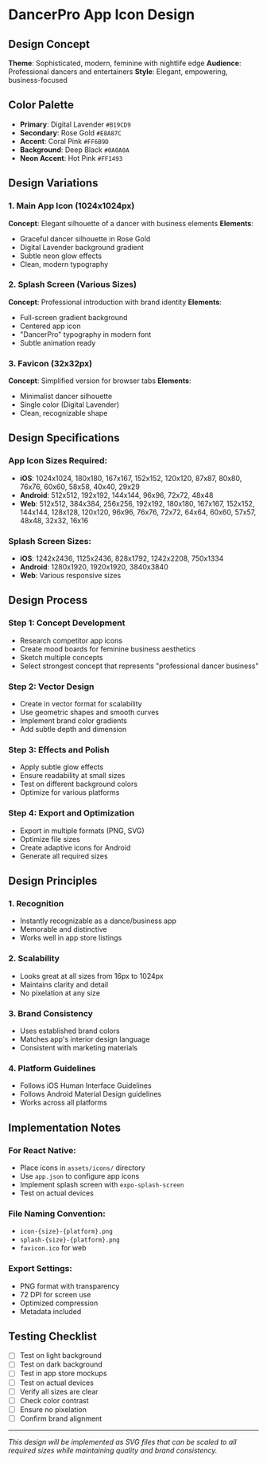 # DancerPro App Icon Design

## Design Concept
**Theme**: Sophisticated, modern, feminine with nightlife edge
**Audience**: Professional dancers and entertainers
**Style**: Elegant, empowering, business-focused

## Color Palette
- **Primary**: Digital Lavender `#B19CD9`
- **Secondary**: Rose Gold `#E8A87C`
- **Accent**: Coral Pink `#FF6B9D`
- **Background**: Deep Black `#0A0A0A`
- **Neon Accent**: Hot Pink `#FF1493`

## Design Variations

### 1. Main App Icon (1024x1024px)
**Concept**: Elegant silhouette of a dancer with business elements
**Elements**:
- Graceful dancer silhouette in Rose Gold
- Digital Lavender background gradient
- Subtle neon glow effects
- Clean, modern typography

### 2. Splash Screen (Various Sizes)
**Concept**: Professional introduction with brand identity
**Elements**:
- Full-screen gradient background
- Centered app icon
- "DancerPro" typography in modern font
- Subtle animation ready

### 3. Favicon (32x32px)
**Concept**: Simplified version for browser tabs
**Elements**:
- Minimalist dancer silhouette
- Single color (Digital Lavender)
- Clean, recognizable shape

## Design Specifications

### App Icon Sizes Required:
- **iOS**: 1024x1024, 180x180, 167x167, 152x152, 120x120, 87x87, 80x80, 76x76, 60x60, 58x58, 40x40, 29x29
- **Android**: 512x512, 192x192, 144x144, 96x96, 72x72, 48x48
- **Web**: 512x512, 384x384, 256x256, 192x192, 180x180, 167x167, 152x152, 144x144, 128x128, 120x120, 96x96, 76x76, 72x72, 64x64, 60x60, 57x57, 48x48, 32x32, 16x16

### Splash Screen Sizes:
- **iOS**: 1242x2436, 1125x2436, 828x1792, 1242x2208, 750x1334
- **Android**: 1280x1920, 1920x1920, 3840x3840
- **Web**: Various responsive sizes

## Design Process

### Step 1: Concept Development
- Research competitor app icons
- Create mood boards for feminine business aesthetics
- Sketch multiple concepts
- Select strongest concept that represents "professional dancer business"

### Step 2: Vector Design
- Create in vector format for scalability
- Use geometric shapes and smooth curves
- Implement brand color gradients
- Add subtle depth and dimension

### Step 3: Effects and Polish
- Apply subtle glow effects
- Ensure readability at small sizes
- Test on different background colors
- Optimize for various platforms

### Step 4: Export and Optimization
- Export in multiple formats (PNG, SVG)
- Optimize file sizes
- Create adaptive icons for Android
- Generate all required sizes

## Design Principles

### 1. Recognition
- Instantly recognizable as a dance/business app
- Memorable and distinctive
- Works well in app store listings

### 2. Scalability
- Looks great at all sizes from 16px to 1024px
- Maintains clarity and detail
- No pixelation at any size

### 3. Brand Consistency
- Uses established brand colors
- Matches app's interior design language
- Consistent with marketing materials

### 4. Platform Guidelines
- Follows iOS Human Interface Guidelines
- Follows Android Material Design guidelines
- Works across all platforms

## Implementation Notes

### For React Native:
- Place icons in `assets/icons/` directory
- Use `app.json` to configure app icons
- Implement splash screen with `expo-splash-screen`
- Test on actual devices

### File Naming Convention:
- `icon-{size}-{platform}.png`
- `splash-{size}-{platform}.png`
- `favicon.ico` for web

### Export Settings:
- PNG format with transparency
- 72 DPI for screen use
- Optimized compression
- Metadata included

## Testing Checklist
- [ ] Test on light background
- [ ] Test on dark background
- [ ] Test in app store mockups
- [ ] Test on actual devices
- [ ] Verify all sizes are clear
- [ ] Check color contrast
- [ ] Ensure no pixelation
- [ ] Confirm brand alignment

---

*This design will be implemented as SVG files that can be scaled to all required sizes while maintaining quality and brand consistency.*